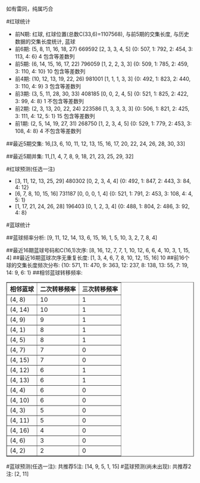 <!-- 
.. title: 双色球2015134期(2015-11-15)数据分析报告
.. slug: slott-2015134-2015-11-15-report
.. date: 2015-11-16 08:00:00 UTC+08:00
.. tags: Lottery
.. link: 
.. description: 
.. type: text
-->

如有雷同，纯属巧合

<!-- TEASER_END-->

#红球统计

- 前N期: 红球, 红球位置(总数C(33,6)=1107568), 与前5期的交集长度, 与历史数据的交集长度统计, 蓝球
- 前6期: (5, 8, 11, 16, 18, 27) 669592 [2, 3, 3, 4, 5] {0: 507, 1: 792, 2: 454, 3: 113, 4: 6} 4 包含等差数列
- 前5期: (6, 14, 15, 16, 17, 22) 796059 [1, 2, 2, 3, 3] {0: 509, 1: 785, 2: 459, 3: 110, 4: 10} 10 包含等差数列
- 前4期: (10, 12, 13, 19, 22, 26) 981001 [1, 1, 1, 3, 3] {0: 492, 1: 823, 2: 440, 3: 110, 4: 9} 3 包含等差数列
- 前3期: (3, 5, 11, 28, 30, 33) 408185 [0, 0, 2, 4, 5] {0: 521, 1: 825, 2: 422, 3: 99, 4: 8} 1 不包含等差数列
- 前2期: (2, 3, 13, 20, 22, 24) 223586 [1, 3, 3, 3, 3] {0: 506, 1: 821, 2: 425, 3: 111, 4: 12, 5: 1} 15 包含等差数列
- 前1期: (2, 5, 14, 19, 27, 31) 268750 [1, 2, 3, 4, 5] {0: 529, 1: 779, 2: 453, 3: 108, 4: 8} 4 不包含等差数列

##最近5期交集:
16,[3, 6, 10, 11, 12, 13, 15, 16, 17, 20, 22, 24, 26, 28, 30, 33]

##最近5期并集:
11,[1, 4, 7, 8, 9, 18, 21, 23, 25, 29, 32]

#红球预测(任选一注)

- [3, 11, 12, 13, 25, 29] 480302 [0, 2, 3, 4, 4] {0: 492, 1: 847, 2: 443, 3: 84, 4: 12}
- [6, 7, 8, 10, 15, 16] 731187 [0, 0, 0, 1, 4] {0: 521, 1: 791, 2: 453, 3: 108, 4: 4, 5: 1}
- [1, 17, 21, 24, 26, 28] 196403 [0, 1, 2, 3, 4] {0: 488, 1: 804, 2: 486, 3: 92, 4: 8}

#蓝球统计

##蓝球频率分析:
[9, 11, 12, 14, 13, 6, 15, 16, 1, 5, 10, 3, 2, 7, 8, 4]

##最近16期蓝球号码和C(16,1)次序:
 [8, 16, 12, 7, 7, 1, 10, 12, 6, 6, 4, 10, 3, 1, 15, 4]
##最近16期蓝球次序无重复长度:
 [1, 3, 4, 6, 7, 8, 10, 12, 15, 16] 10
##前16个球的交集长度频次分布:
{10: 571, 11: 470, 9: 363, 12: 237, 8: 138, 13: 55, 7: 19, 14: 9, 6: 1}
##相邻蓝球转移频率:
 <table border="1" class="table table-striped dataframe">
  <thead>
    <tr style="text-align: right;">
      <th>相邻蓝球</th>
      <th>二次转移频率</th>
      <th>三次转移频率</th>
    </tr>
  </thead>
  <tbody>
    <tr>
      <td>(4, 8)</td>
      <td>10</td>
      <td>1</td>
    </tr>
    <tr>
      <td>(4, 14)</td>
      <td>10</td>
      <td>1</td>
    </tr>
    <tr>
      <td>(4, 9)</td>
      <td>9</td>
      <td>1</td>
    </tr>
    <tr>
      <td>(4, 1)</td>
      <td>8</td>
      <td>1</td>
    </tr>
    <tr>
      <td>(4, 5)</td>
      <td>8</td>
      <td>1</td>
    </tr>
    <tr>
      <td>(4, 7)</td>
      <td>7</td>
      <td>0</td>
    </tr>
    <tr>
      <td>(4, 15)</td>
      <td>7</td>
      <td>0</td>
    </tr>
    <tr>
      <td>(4, 12)</td>
      <td>6</td>
      <td>1</td>
    </tr>
    <tr>
      <td>(4, 13)</td>
      <td>6</td>
      <td>1</td>
    </tr>
    <tr>
      <td>(4, 4)</td>
      <td>6</td>
      <td>0</td>
    </tr>
    <tr>
      <td>(4, 10)</td>
      <td>6</td>
      <td>0</td>
    </tr>
    <tr>
      <td>(4, 3)</td>
      <td>5</td>
      <td>0</td>
    </tr>
    <tr>
      <td>(4, 11)</td>
      <td>5</td>
      <td>0</td>
    </tr>
    <tr>
      <td>(4, 16)</td>
      <td>4</td>
      <td>0</td>
    </tr>
    <tr>
      <td>(4, 6)</td>
      <td>3</td>
      <td>0</td>
    </tr>
    <tr>
      <td>(4, 2)</td>
      <td>2</td>
      <td>0</td>
    </tr>
  </tbody>
</table>
#蓝球预测(任选一注):
共推荐5注: [14, 9, 5, 1, 15]
#蓝球预测(尚未出现):
共推荐2注: [2, 11]

